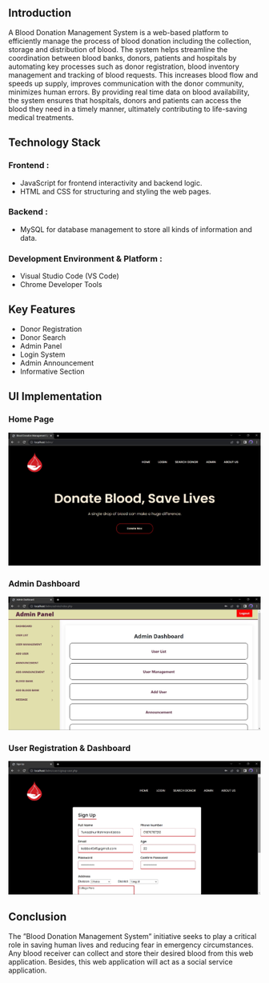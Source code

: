 ## Introduction
A Blood Donation Management System is a web-based platform to efficiently manage the process of blood donation including the collection, storage and distribution of blood. The system helps streamline the coordination between blood banks, donors, patients and hospitals by automating key processes such as donor registration, blood inventory management and tracking of blood requests. This increases blood flow and speeds up supply, improves communication with the donor community, minimizes human errors. By providing real time data on blood availability, the system ensures that hospitals, donors and patients can access the blood they need in a timely manner, ultimately contributing to life-saving medical treatments.

## Technology Stack
### Frontend :
- JavaScript for frontend interactivity and backend logic.
- HTML and CSS for structuring and styling the web pages.

### Backend :
- MySQL for database management to store all kinds of information and data.

### Development Environment & Platform :
- Visual Studio Code (VS Code)
- Chrome Developer Tools

## Key Features
- Donor Registration
- Donor Search
- Admin Panel
- Login System
- Admin Announcement
- Informative Section

## UI Implementation
### Home Page
![Home Page](Screenshots/1.jpg)

### Admin Dashboard
![Admin Dashboard](Screenshots/7.jpg)

### User Registration & Dashboard
![User Registration](Screenshots/3.jpg)

## Conclusion
The ”Blood Donation Management System” initiative seeks to play a critical role in saving human lives and reducing fear in emergency circumstances. Any blood receiver can collect and store their desired blood from this web application. Besides, this web application will act as a social service application.
